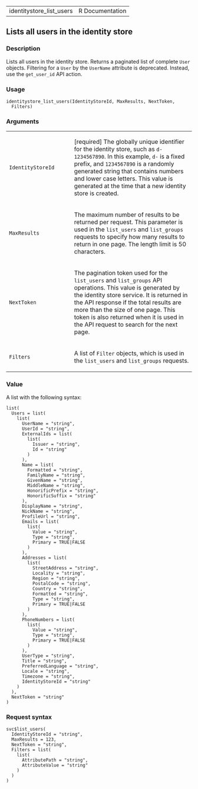 <table style="width: 100%;">
<tbody>
<tr class="odd">
<td>identitystore_list_users</td>
<td style="text-align: right;">R Documentation</td>
</tr>
</tbody>
</table>

## Lists all users in the identity store

### Description

Lists all users in the identity store. Returns a paginated list of
complete `User` objects. Filtering for a `User` by the `UserName`
attribute is deprecated. Instead, use the `get_user_id` API action.

### Usage

    identitystore_list_users(IdentityStoreId, MaxResults, NextToken,
      Filters)

### Arguments

<table>
<colgroup>
<col style="width: 35%" />
<col style="width: 65%" />
</colgroup>
<tbody>
<tr class="odd">
<td><code
id="identitystore_list_users_:_IdentityStoreId">IdentityStoreId</code></td>
<td><p>[required] The globally unique identifier for the identity store,
such as <code>d-1234567890</code>. In this example, <code
style="white-space: pre;">⁠d-⁠</code> is a fixed prefix, and
<code>1234567890</code> is a randomly generated string that contains
numbers and lower case letters. This value is generated at the time that
a new identity store is created.</p></td>
</tr>
<tr class="even">
<td><code
id="identitystore_list_users_:_MaxResults">MaxResults</code></td>
<td><p>The maximum number of results to be returned per request. This
parameter is used in the <code>list_users</code> and
<code>list_groups</code> requests to specify how many results to return
in one page. The length limit is 50 characters.</p></td>
</tr>
<tr class="odd">
<td><code
id="identitystore_list_users_:_NextToken">NextToken</code></td>
<td><p>The pagination token used for the <code>list_users</code> and
<code>list_groups</code> API operations. This value is generated by the
identity store service. It is returned in the API response if the total
results are more than the size of one page. This token is also returned
when it is used in the API request to search for the next page.</p></td>
</tr>
<tr class="even">
<td><code id="identitystore_list_users_:_Filters">Filters</code></td>
<td><p>A list of <code>Filter</code> objects, which is used in the
<code>list_users</code> and <code>list_groups</code> requests.</p></td>
</tr>
</tbody>
</table>

### Value

A list with the following syntax:

    list(
      Users = list(
        list(
          UserName = "string",
          UserId = "string",
          ExternalIds = list(
            list(
              Issuer = "string",
              Id = "string"
            )
          ),
          Name = list(
            Formatted = "string",
            FamilyName = "string",
            GivenName = "string",
            MiddleName = "string",
            HonorificPrefix = "string",
            HonorificSuffix = "string"
          ),
          DisplayName = "string",
          NickName = "string",
          ProfileUrl = "string",
          Emails = list(
            list(
              Value = "string",
              Type = "string",
              Primary = TRUE|FALSE
            )
          ),
          Addresses = list(
            list(
              StreetAddress = "string",
              Locality = "string",
              Region = "string",
              PostalCode = "string",
              Country = "string",
              Formatted = "string",
              Type = "string",
              Primary = TRUE|FALSE
            )
          ),
          PhoneNumbers = list(
            list(
              Value = "string",
              Type = "string",
              Primary = TRUE|FALSE
            )
          ),
          UserType = "string",
          Title = "string",
          PreferredLanguage = "string",
          Locale = "string",
          Timezone = "string",
          IdentityStoreId = "string"
        )
      ),
      NextToken = "string"
    )

### Request syntax

    svc$list_users(
      IdentityStoreId = "string",
      MaxResults = 123,
      NextToken = "string",
      Filters = list(
        list(
          AttributePath = "string",
          AttributeValue = "string"
        )
      )
    )
